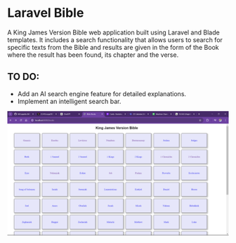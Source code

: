 # Laravel Bible

<p>
  A King James Version Bible web application built using Laravel and Blade templates. It includes a search functionality that allows users to search for specific texts from the Bible and results are given in the form of the Book where the result has been found, its chapter and the verse. 
</p>
<p>
    <h2>TO DO:</h2>
    <ul>
        <li>
            Add an AI search engine feature for detailed explanations.
        </li>
        <li>
            Implement an intelligent search bar.
        </li>
    </ul>
</p>


<img src="./screenshots/homepage.png">
